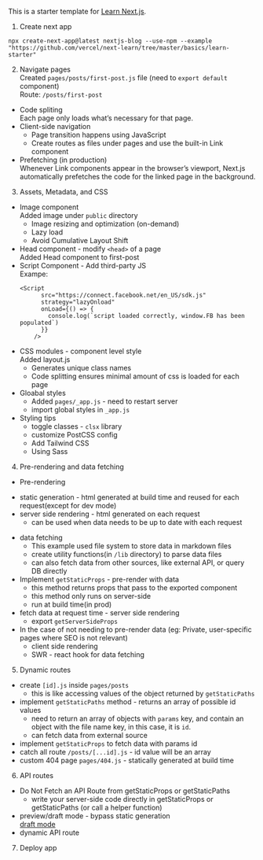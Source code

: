 This is a starter template for [Learn Next.js](https://nextjs.org/learn).

1. Create next app
```
npx create-next-app@latest nextjs-blog --use-npm --example "https://github.com/vercel/next-learn/tree/master/basics/learn-starter"
```

2. Navigate pages <br>
Created `pages/posts/first-post.js` file (need to `export default` component) <br>
Route: `/posts/first-post`
* Code spliting <br>
Each page only loads what’s necessary for that page.
* Client-side navigation <br>
  - Page transition happens using JavaScript <br>
  - Create routes as files under pages and use the built-in Link component
* Prefetching (in production) <br>
Whenever Link components appear in the browser’s viewport, Next.js automatically prefetches the code for the linked page in the background.

3. Assets, Metadata, and CSS<br>
* Image component <br>
  Added image under `public` directory
  - Image resizing and optimization (on-demand)
  - Lazy load
  - Avoid Cumulative Layout Shift
* Head component - modify `<head>` of a page<br>
  Added Head component to first-post
* Script Component - Add third-party JS <br>
  Exampe:
  ```
  <Script
        src="https://connect.facebook.net/en_US/sdk.js"
        strategy="lazyOnload"
        onLoad={() => {
          console.log(`script loaded correctly, window.FB has been populated`)
        }}
      />
  ```
* CSS modules - component level style <br>
  Added layout.js 
  - Generates unique class names
  - Code splitting ensures minimal amount of css is loaded for each page
* Gloabal styles
  - Added `pages/_app.js` - need to restart server
  - import global styles in `_app.js`
* Styling tips
  - toggle classes - `clsx` library
  - customize PostCSS config
  - Add Tailwind CSS
  - Using Sass

4. Pre-rendering and data fetching
* Pre-rendering
 - static generation - html generated at build time and reused for each request(except for dev mode)
 - server side rendering - html generated on each request 
    - can be used when data needs to be up to date with each request
* data fetching
  - This example used file system to store data in markdown files
  - create utility functions(in `/lib` directory) to parse data files 
  - can also fetch data from other sources, like external API, or query DB directly
* Implement `getStaticProps` - pre-render with data
  - this method returns props that pass to the exported component
  - this method only runs on server-side
  - run at build time(in prod)
* fetch data at request time - server side rendering
  - export `getServerSideProps`
* In the case of not needing to pre-render data (eg: Private, user-specific pages where SEO is not relevant)
  - client side rendering
  - SWR - react hook for data fetching

5. Dynamic routes
  - create `[id].js` inside `pages/posts` 
    - this is like accessing values of the object returned by `getStaticPaths`
  - implement `getStaticPaths` method - returns an array of possible id values
    - need to return an array of objects with `params` key, and contain an object with the file name key, in this case, it is `id`.
    - can fetch data from external source
  - implement `getStaticProps` to fetch data with params id
  - catch all route `/posts/[...id].js` - id value will be an array
  - custom 404 page `pages/404.js` - statically generated at build time

6. API routes
* Do Not Fetch an API Route from getStaticProps or getStaticPaths
  - write your server-side code directly in getStaticProps or getStaticPaths (or call a helper function)
* preview/draft mode - bypass static generation <br>
[draft mode](https://nextjs.org/docs/pages/building-your-application/configuring/draft-mode)
* dynamic API route

7. Deploy app




